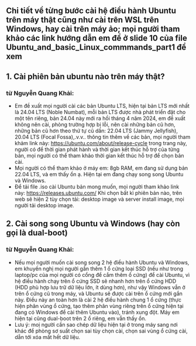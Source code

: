 ## Chi tiết về từng bước cài hệ điều hành Ubuntu trên máy thật cũng như cài trên WSL trên Windows, hay cài trên máy ảo; mọi người tham khảo các link hướng dẫn em để ở slide 10 của file Ubuntu_and_basic_Linux_commmands_part1 để xem
## 1. Cài phiên bản ubuntu nào trên máy thật?
### từ Nguyễn Quang Khải: 
- Em đề xuất mọi người cài các bản Ubuntu LTS, hiện tại bản LTS mới nhất là 24.04 LTS (Noble Numbat), mỗi bản LTS được nhà phát triển đặt cho một tên riêng, bản 24.04 này mới ra hồi tháng 4 năm 2024, em đề xuất không nên cài, phòng trường hợp bị lỗi, nên cài những bản cũ hơn, những bản cũ hơn theo thứ tự cũ dần: 22.04 LTS (Jammy Jellyfish), 20.04 LTS (Focal Fossa),.v.v.. thông tin thêm về các bản, mọi người tham khảm link này: https://ubuntu.com/about/release-cycle trong trang này, người có để thời gian phát hành và thời gian kết thúc hỗ trợ của từng bản, mọi người có thể tham khảo thời gian kết thúc hỗ trợ để chọn bản cài.
-  Mọi người có thể tham khảo ở máy em: 8gb RAM, em đang sử dụng bản 22.04 LTS, và em thấy ổn ạ. Hiện tại em đang chạy song song Ubuntu và Windows.
- Để tải file .iso cài Ubuntu bản mong muốn, mọi người tham khảo link này: https://releases.ubuntu.com/ Khi chọn bất kì phiên bản nào, trên web sẽ hiện 2 tùy chọn tải: desktop image và server install image, mọi người tải desktop image.  

## 2. Cài song song Ubuntu và Windows (hay còn gọi là dual-boot)
### từ Nguyễn Quang Khải:
- Nếu mọi người muốn cài song song 2 hệ điều hành Ubuntu và Windows, em khuyến nghị mọi người gắn thêm 1 ổ cứng loại SSD (nếu như trong laptop/pc của mọi người có cổng để cắm thêm ổ cứng) để cài Ubuntu, vì hệ điều hành chạy trên ổ cứng SSD sẽ nhanh hơn trên ổ cứng HDD (HDD phù hợp lưu trữ dữ liệu lớn, ít dùng hơn), như vậy Windows vẫn ở trên ổ cứng cũ trong máy, và Ubuntu sẽ được cài trên ổ cứng mới gắn này. Điều này an toàn hơn là cài 2 hệ điều hành chung 1 ổ cứng (thực hiện phân vùng ổ cứng, tạo thêm phân vùng riêng trên ổ cứng hiện tại đang có Windows để cài thêm Ubuntu vào), tránh xung đột. Máy em hiện tại cũng dual-boot trên 2 ổ riêng, em vẫn thấy ổn.
- Lưu ý: moị người cần sao chép dữ liệu hiện tại ở trong máy sang nơi khác để phòng sơ suất chọn sai tùy chọn cài, chọn sai vùng ổ cứng cài, dẫn tới xóa mất hết dữ liệu.
